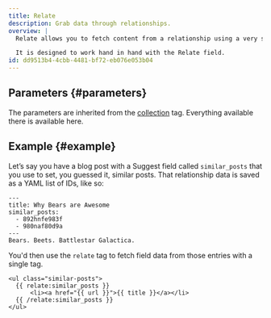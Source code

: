 ```yaml
---
title: Relate
description: Grab data through relationships.
overview: |
  Relate allows you to fetch content from a relationship using a very simple tag syntax. Relate tags can even be nested inside each other.

  It is designed to work hand in hand with the Relate field.
id: dd9513b4-4cbb-4481-bf72-eb076e053b04
---
```

## Parameters {#parameters}

The parameters are inherited from the [collection](/reference/tags/collection) tag. Everything available there is available here.

## Example {#example}

Let’s say you have a blog post with a Suggest field called `similar_posts` that you use to set, you guessed it, similar posts. That relationship data is saved as a YAML list of IDs, like so:

``` .language-markdown
---
title: Why Bears are Awesome
similar_posts:
  - 892hnfe983f
  - 980naf80d9a
---
Bears. Beets. Battlestar Galactica.
```

You'd then use the `relate` tag to fetch field data from those entries with a single tag.

```
<ul class="similar-posts">
  {{ relate:similar_posts }}
      <li><a href="{{ url }}">{{ title }}</a></li>
  {{ /relate:similar_posts }}
</ul>
```
